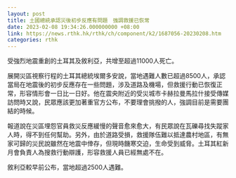 ```yaml
---
layout: post
title: 土國總統承認災後初步反應有問題　強調救援已恢常
date: 2023-02-08 19:34:26.000000000 +08:00
link: https://news.rthk.hk/rthk/ch/component/k2/1687056-20230208.htm
categories: rthk
---
```


受強烈地震重創的土耳其及敘利亞，共增至超過11000人死亡。

展開災區視察行程的土耳其總統埃爾多安說，當地遇難人數已超過8500人，承認當局在地震後的初步反應存在一些問題，涉及道路及機場，但救援行動已恢復正常，形容情形會一日比一日好。他在震央附近的受災城市卡赫拉曼馬拉什接受傳媒訪問時又說，民眾應該更加著重官方公布，不要理會挑撥的人，強調目前是需要團結的時候。

報道說在災區埋怨官員救災反應緩慢的聲音愈來愈大，有民眾說在瓦礫尋找失蹤家人時，得不到任何幫助。另外，由於道路受損，救援隊伍難以抵達農村地區，有無家可歸的災民說雖然在地震中倖存，但現時饑寒交迫，生命受到威脅。土耳其紅新月會負責人為搜救行動辯護，形容救援人員已經無處不在。

敘利亞較早前公布，當地超過2500人遇難。
